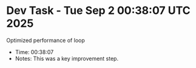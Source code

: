 # Dev Task - Tue Sep  2 00:38:07 UTC 2025
Optimized performance of loop
- Time: 00:38:07
- Notes: This was a key improvement step.
